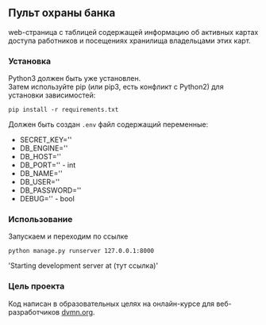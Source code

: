## Пульт охраны банка

web-страница с таблицей содержащей информацию об активных картах доступа работников 
и посещениях хранилища владельцами этих карт.

### Установка

Python3 должен быть уже установлен.  
Затем используйте pip (или pip3, есть конфликт с Python2) для установки зависимостей:
```commandline
pip install -r requirements.txt
```

Должен быть создан `.env` файл содержащий переменные:
* SECRET_KEY=''
* DB_ENGINE=''
* DB_HOST=''
* DB_PORT='' - int
* DB_NAME=''
* DB_USER=''
* DB_PASSWORD=''
* DEBUG='' - bool

### Использование
Запускаем и переходим по ссылке
```commandline
python manage.py runserver 127.0.0.1:8000
```
'Starting development server at (тут ссылка)'

### Цель проекта

Код написан в образовательных целях на онлайн-курсе для веб-разработчиков [dvmn.org](https://dvmn.org/).